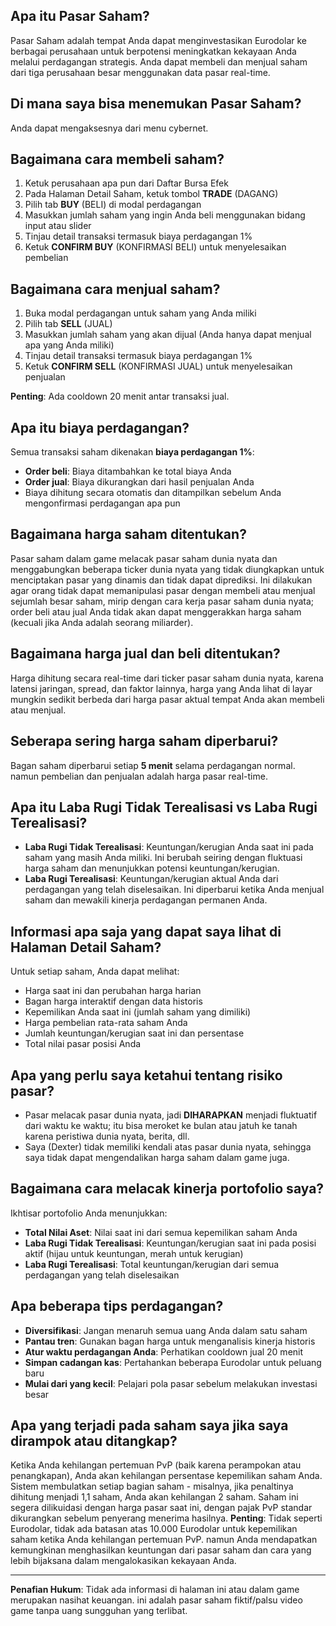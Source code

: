 ## Apa itu Pasar Saham?

Pasar Saham adalah tempat Anda dapat menginvestasikan Eurodolar ke berbagai perusahaan untuk berpotensi meningkatkan kekayaan Anda melalui perdagangan strategis. Anda dapat membeli dan menjual saham dari tiga perusahaan besar menggunakan data pasar real-time.

## Di mana saya bisa menemukan Pasar Saham?

Anda dapat mengaksesnya dari menu cybernet.

## Bagaimana cara membeli saham?

1. Ketuk perusahaan apa pun dari Daftar Bursa Efek
2. Pada Halaman Detail Saham, ketuk tombol **TRADE** (DAGANG)
3. Pilih tab **BUY** (BELI) di modal perdagangan
4. Masukkan jumlah saham yang ingin Anda beli menggunakan bidang input atau slider
5. Tinjau detail transaksi termasuk biaya perdagangan 1%
6. Ketuk **CONFIRM BUY** (KONFIRMASI BELI) untuk menyelesaikan pembelian

## Bagaimana cara menjual saham?

1. Buka modal perdagangan untuk saham yang Anda miliki
2. Pilih tab **SELL** (JUAL)
3. Masukkan jumlah saham yang akan dijual (Anda hanya dapat menjual apa yang Anda miliki)
4. Tinjau detail transaksi termasuk biaya perdagangan 1%
5. Ketuk **CONFIRM SELL** (KONFIRMASI JUAL) untuk menyelesaikan penjualan

**Penting**: Ada cooldown 20 menit antar transaksi jual.

## Apa itu biaya perdagangan?

Semua transaksi saham dikenakan **biaya perdagangan 1%**:

- **Order beli**: Biaya ditambahkan ke total biaya Anda
- **Order jual**: Biaya dikurangkan dari hasil penjualan Anda
- Biaya dihitung secara otomatis dan ditampilkan sebelum Anda mengonfirmasi perdagangan apa pun

## Bagaimana harga saham ditentukan?

Pasar saham dalam game melacak pasar saham dunia nyata dan menggabungkan beberapa ticker dunia nyata yang tidak diungkapkan untuk menciptakan pasar yang dinamis dan tidak dapat diprediksi.
Ini dilakukan agar orang tidak dapat memanipulasi pasar dengan membeli atau menjual sejumlah besar saham, mirip dengan cara kerja pasar saham dunia nyata; order beli atau jual Anda tidak akan dapat menggerakkan harga saham (kecuali jika Anda adalah seorang miliarder).

## Bagaimana harga jual dan beli ditentukan?

Harga dihitung secara real-time dari ticker pasar saham dunia nyata, karena latensi jaringan, spread, dan faktor lainnya, harga yang Anda lihat di layar mungkin sedikit berbeda dari harga pasar aktual tempat Anda akan membeli atau menjual.

## Seberapa sering harga saham diperbarui?

Bagan saham diperbarui setiap **5 menit** selama perdagangan normal.
namun pembelian dan penjualan adalah harga pasar real-time.

## Apa itu Laba Rugi Tidak Terealisasi vs Laba Rugi Terealisasi?

- **Laba Rugi Tidak Terealisasi**: Keuntungan/kerugian Anda saat ini pada saham yang masih Anda miliki. Ini berubah seiring dengan fluktuasi harga saham dan menunjukkan potensi keuntungan/kerugian.
- **Laba Rugi Terealisasi**: Keuntungan/kerugian aktual Anda dari perdagangan yang telah diselesaikan. Ini diperbarui ketika Anda menjual saham dan mewakili kinerja perdagangan permanen Anda.

## Informasi apa saja yang dapat saya lihat di Halaman Detail Saham?

Untuk setiap saham, Anda dapat melihat:

- Harga saat ini dan perubahan harga harian
- Bagan harga interaktif dengan data historis
- Kepemilikan Anda saat ini (jumlah saham yang dimiliki)
- Harga pembelian rata-rata saham Anda
- Jumlah keuntungan/kerugian saat ini dan persentase
- Total nilai pasar posisi Anda

## Apa yang perlu saya ketahui tentang risiko pasar?

- Pasar melacak pasar dunia nyata, jadi **DIHARAPKAN** menjadi fluktuatif dari waktu ke waktu;
  itu bisa meroket ke bulan atau jatuh ke tanah karena peristiwa dunia nyata, berita, dll.
- Saya (Dexter) tidak memiliki kendali atas pasar dunia nyata, sehingga saya tidak dapat mengendalikan harga saham dalam game juga.

## Bagaimana cara melacak kinerja portofolio saya?

Ikhtisar portofolio Anda menunjukkan:

- **Total Nilai Aset**: Nilai saat ini dari semua kepemilikan saham Anda
- **Laba Rugi Tidak Terealisasi**: Keuntungan/kerugian saat ini pada posisi aktif (hijau untuk keuntungan, merah untuk kerugian)
- **Laba Rugi Terealisasi**: Total keuntungan/kerugian dari semua perdagangan yang telah diselesaikan

## Apa beberapa tips perdagangan?

- **Diversifikasi**: Jangan menaruh semua uang Anda dalam satu saham
- **Pantau tren**: Gunakan bagan harga untuk menganalisis kinerja historis
- **Atur waktu perdagangan Anda**: Perhatikan cooldown jual 20 menit
- **Simpan cadangan kas**: Pertahankan beberapa Eurodolar untuk peluang baru
- **Mulai dari yang kecil**: Pelajari pola pasar sebelum melakukan investasi besar

## Apa yang terjadi pada saham saya jika saya dirampok atau ditangkap?

Ketika Anda kehilangan pertemuan PvP (baik karena perampokan atau penangkapan), Anda akan kehilangan persentase kepemilikan saham Anda. Sistem membulatkan setiap bagian saham - misalnya, jika penaltinya dihitung menjadi 1,1 saham, Anda akan kehilangan 2 saham. Saham ini segera dilikuidasi dengan harga pasar saat ini, dengan pajak PvP standar dikurangkan sebelum penyerang menerima hasilnya.
**Penting**: Tidak seperti Eurodolar, tidak ada batasan atas 10.000 Eurodolar untuk kepemilikan saham ketika Anda kehilangan pertemuan PvP. namun Anda mendapatkan kemungkinan menghasilkan keuntungan dari pasar saham dan cara yang lebih bijaksana dalam mengalokasikan kekayaan Anda.

---

**Penafian Hukum**:
Tidak ada informasi di halaman ini atau dalam game merupakan nasihat keuangan. ini adalah pasar saham fiktif/palsu video game tanpa uang sungguhan yang terlibat.
